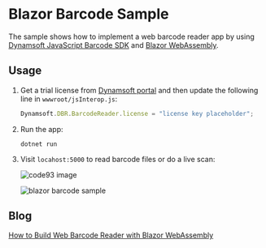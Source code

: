 # Blazor Barcode Sample
The sample shows how to implement a web barcode reader app by using [Dynamsoft JavaScript Barcode SDK](https://www.dynamsoft.com/Products/barcode-recognition-javascript.aspx) and [Blazor WebAssembly](https://dotnet.microsoft.com/apps/aspnet/web-apps/blazor).

## Usage
1. Get a trial license from [Dynamsoft portal](https://www.dynamsoft.com/CustomerPortal/Portal/Triallicense.aspx) and then update the following line in `wwwroot/jsInterop.js`:
  
    ```js
    Dynamsoft.DBR.BarcodeReader.license = "license key placeholder";
    ```
    
2. Run the app:

    ```
    dotnet run
    ```
    
3. Visit `locahost:5000` to read barcode files or do a live scan:

    ![code93 image](https://www.dynamsoft.com/codepool/wp-content/uploads/2020/09/code93.png)
    
    ![blazor barcode sample](https://www.dynamsoft.com/codepool/img/2020/09/blazor-barcode-result.png)

    
## Blog
[How to Build Web Barcode Reader with Blazor WebAssembly](https://www.dynamsoft.com/codepool/web-barcode-reader-blazor-webassembly.html)
